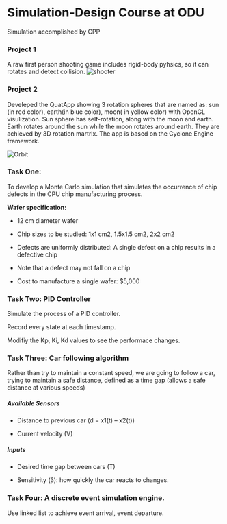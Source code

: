 # Simulation-Design Course at ODU
Simulation accomplished by CPP
### Project 1
A raw first person shooting game includes rigid-body pyhsics, so it can rotates and detect collision. 
![shooter](https://user-images.githubusercontent.com/56880104/128375858-a87f490a-5990-4b8c-9e4d-c3532c2a3bc0.gif)

### Project 2

Develeped the QuatApp showing 3 rotation spheres that are named as: sun (in red color), earth(in blue color), moon( in yellow color) with OpenGL visulization. Sun sphere has self-rotation, along with the moon and earth. Earth rotates around the sun while the moon rotates around earth. They are achieved by 3D rotation martrix. The app is based on the Cyclone Engine framework. 

![Orbit](https://user-images.githubusercontent.com/56880104/128252246-ce728c3a-518f-42e0-9d89-deede41f6069.gif)



### Task One: 

To develop a Monte Carlo simulation that simulates the occurrence of chip defects in the CPU chip manufacturing process. 

__Wafer specification:__
* 12 cm diameter wafer
 
* Chip sizes to be studied: 1x1 cm2, 1.5x1.5 cm2, 2x2 cm2

* Defects are uniformly distributed: A single defect on a chip results in a defective chip

* Note that a defect may not fall on a chip

* Cost to manufacture a single wafer: $5,000

### Task Two: PID Controller

Simulate the process of a PID controller.

Record every state at each timestamp.

Modifiy the Kp, Ki, Kd values to see the performace changes. 

### Task Three: Car following algorithm

Rather than try to maintain a constant speed, we are going to follow a car, trying to maintain a safe distance, defined as a time gap (allows a safe distance at various speeds)

##### Available Sensors

* Distance to previous car (d = x1(t) – x2(t))

* Current velocity (V)

##### Inputs

* Desired time gap between cars (T)

* Sensitivity (β): how quickly the car reacts to changes.

### Task Four: A discrete event simulation engine. 

Use linked list to achieve event arrival, event departure. 

